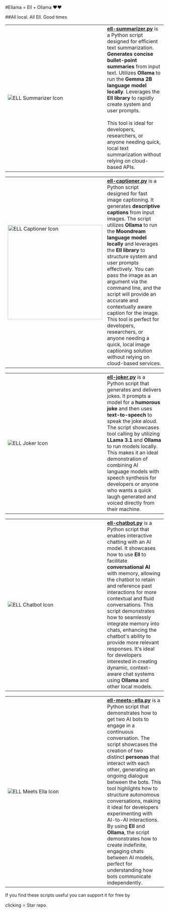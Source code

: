 #Ellama = Ell + Ollama ❤️❤️

##All local. All Ell. Good times
 

<table>
  <tr>
    <td width="300"><img src="https://github.com/user-attachments/assets/706f7590-260e-42b1-9a5e-10e792b5e6ab" alt="ELL Summarizer Icon"></td>
    <td align="left" valign="top"><strong><a href="https://github.com/hololeo/Ellama/blob/main/ell-summarizer.py">ell-summarizer.py</a>
    </strong>is a Python script designed for efficient text summarization. <strong>Generates concise bullet-point summaries</strong> from input text. Utilizes <strong>Ollama</strong> to run the <strong>Gemma 2B language model locally</strong>. Leverages the <strong>Ell library</strong> to rapidly create system and user prompts.<br><br>This tool is ideal for developers, researchers, or anyone needing quick, local text summarization without relying on cloud-based APIs.</td>
  </tr>
</table>


<table>
  <tr>
    <td width="300"><img src="https://github.com/user-attachments/assets/ffa95bb1-0cc6-41b3-b0f7-6cc82287694d" alt="ELL Captioner Icon" width=300></td>
    <td align="left" valign="top"><strong><a href="https://github.com/hololeo/Ellama/blob/main/ell-captioner.py">ell-captioner.py</a>
    </strong>is a Python script designed for fast image captioning. It generates <strong>descriptive captions</strong> from input images. The script utilizes <strong>Ollama</strong> to run the <strong>Moondream language model locally</strong> and leverages the <strong>Ell library</strong> to structure system and user prompts effectively. You can pass the image as an argument via the command line, and the script will provide an accurate and contextually aware caption for the image. This tool is perfect for developers, researchers, or anyone needing a quick, local image captioning solution without relying on cloud-based services.</td>
  </tr>
</table>


<table>
  <tr>
    <td width="300"><img src="https://github.com/user-attachments/assets/bb1f2942-601a-4957-aab8-2a7076b649e7" alt="ELL Joker Icon"></td>
    <td align="left" valign="top"><strong><a href="https://github.com/hololeo/Ellama/blob/main/ell-joker.py">ell-joker.py</a>
    </strong>is a Python script that generates and delivers jokes. It prompts a model for a <strong>humorous joke</strong> and then uses <strong>text-to-speech</strong> to speak the joke aloud. The script showcases tool calling by utilizing <strong>LLama 3.1</strong> and <strong>Ollama</strong> to run models locally. This makes it an ideal demonstration of combining AI language models with speech synthesis for developers or anyone who wants a quick laugh generated and voiced directly from their machine.</td>
  </tr>
</table>

<table>
  <tr>
    <td width="300"><img src="https://github.com/user-attachments/assets/25ffe97c-6fe2-4d24-bbfe-736da0c098f7" alt="ELL Chatbot Icon"></td>
    <td align="left" valign="top"><strong><a href="https://github.com/hololeo/Ellama/blob/main/ell-chatbot.py">ell-chatbot.py</a>
    </strong>is a Python script that enables interactive chatting with an AI model. It showcases how to use <strong>Ell</strong> to facilitate <strong>conversational AI</strong> with memory, allowing the chatbot to retain and reference past interactions for more contextual and fluid conversations. This script demonstrates how to seamlessly integrate memory into chats, enhancing the chatbot's ability to provide more relevant responses. It's ideal for developers interested in creating dynamic, context-aware chat systems using <strong>Ollama</strong> and other local models.</td>
  </tr>
</table>



<table>
  <tr>
    <td width="300"><img src="https://github.com/user-attachments/assets/a5b6ed58-a340-4947-8f0b-9060e567be1d" alt="ELL Meets Ella Icon"></td>
    <td align="left" valign="top"><strong><a href="https://github.com/hololeo/Ellama/blob/main/ell-meets-ella.py">ell-meets-ella.py</a>
    </strong>is a Python script that demonstrates how to get two AI bots to engage in a continuous conversation. The script showcases the creation of two distinct <strong>personas</strong> that interact with each other, generating an ongoing dialogue between the bots. This tool highlights how to structure autonomous conversations, making it ideal for developers experimenting with AI-to-AI interactions. By using <strong>Ell</strong> and <strong>Ollama</strong>, the script demonstrates how to create indefinite, engaging chats between AI models, perfect for understanding how bots communicate independently.</td>
  </tr>
</table>


If you find these scripts useful you can support it for free by 

clicking ⭐ Star repo.
